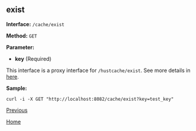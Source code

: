 ## exist ##

**Interface:** `/cache/exist`

**Method:** `GET`

**Parameter:** 

*  **key** (Required)  

This interface is a proxy interface for `/hustcache/exist`. See more details in [here](../../hustdb/hustcache/exist.md).  

**Sample:**

    curl -i -X GET "http://localhost:8082/cache/exist?key=test_key"

[Previous](../cache.md)

[Home](../../../index.md)